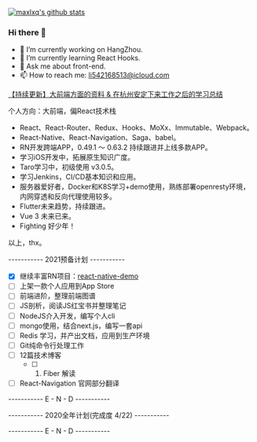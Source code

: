 [![maxlxq's github stats](https://github-readme-stats.vercel.app/api?username=maxlxq&count_private=true&show_icons=true&theme=radical)](https://github.com/maxlxq)


### Hi there 👋

- 🔭 I’m currently working on HangZhou.
- 🌱 I’m currently learning React Hooks.
- 💬 Ask me about front-end.
- 📫 How to reach me: li542168513@icloud.com


[【持续更新】大前端方面的资料 & 在杭州安定下来工作之后的学习总结](https://github.com/maxlxq/interview)

个人方向：大前端，偏React技术栈
- React、React-Router、Redux、Hooks、MoXx、Immutable、Webpack。
- React-Native、React-Navigation、Saga、babel。
- RN开发跨端APP，0.49.1 ～ 0.63.2 持续跟进并上线多款APP。
- 学习iOS开发中，拓展原生知识广度。
- Taro学习中，初级使用 v3.0.5。
- 学习Jenkins，CI/CD基本知识和应用。
- 服务器爱好者，Docker和K8S学习+demo使用，熟练部署openresty环境，内网穿透和反向代理使用较多。
- Flutter未来趋势，持续跟进。
- Vue 3 未来已来。
- Fighting 好少年！

以上，thx。


----------- 2021预备计划 -----------

- [x] 继续丰富RN项目：[react-native-demo](https://github.com/maxlxq/demo2)
- [ ] 上架一款个人应用到App Store
- [ ] 前端进阶，整理前端图谱
- [ ] JS剖析，阅读JS红宝书并整理笔记
- [ ] NodeJS介入开发，编写个人cli
- [ ] mongo使用，结合next.js，编写一套api
- [ ] Redis 学习，并产出文档，应用到生产环境
- [ ] Git纯命令行处理工作
- [ ] 12篇技术博客
  - [ ] 1. Fiber 解读
- [ ] React-Navigation 官网部分翻译

-----------  E - N - D  -----------


----------- 2020全年计划(完成度 4/22) -----------
<!--
- [x] 开源一个RN项目：[react-native-demo](https://github.com/maxlxq/demo2)
- [ ] 用Flutter改写
- [ ] 上架到App Store
- [ ] 前端进阶，整理前端图谱
- [ ] JS剖析
- [ ] NodeJS介入开发
- [ ] mongo使用，并产出使用文档
- [ ] Redis 学习，并产出文档
- [x] Git纯命令行处理工作
- [ ] 12篇技术博客
  - [x] 1. Hook
  - [x] 2. Git
  - [ ] 3. Webpack
  - [ ] 4. Babel
  - [ ] 5. Mongo
  - [ ] 6. Redis
  - [ ] 7. React
  - [ ] 8. Vue
  - [ ] 9. React-Native
  - [ ] 10. Taro
  - [ ] 11. Flutter
  - [ ] 12. TypeScript
- [ ] React-Navigation 官网部分翻译
-->
-----------  E - N - D  -----------

<!--
**maxlxq/maxlxq** is a ✨ _special_ ✨ repository because its `README.md` (this file) appears on your GitHub profile.

Here are some ideas to get you started:

- 🔭 I’m currently working on ...
- 🌱 I’m currently learning ...
- 👯 I’m looking to collaborate on ...
- 🤔 I’m looking for help with ...
- 💬 Ask me about ...
- 📫 How to reach me: ...
- 😄 Pronouns: ...
- ⚡ Fun fact: ...
-->
